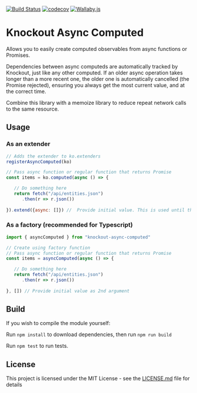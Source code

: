 [![Build Status](https://app.travis-ci.com/stephenjjbrown/knockout-async-computed.svg?branch=master)](https://app.travis-ci.com/stephenjjbrown/knockout-async-computed)
[![codecov](https://codecov.io/gh/stephenjjbrown/knockout-async-computed/branch/master/graph/badge.svg)](https://codecov.io/gh/stephenjjbrown/knockout-async-computed)
[![Wallaby.js](https://img.shields.io/badge/wallaby.js-configured-green.svg)](https://wallabyjs.com)

# Knockout Async Computed

Allows you to easily create computed observables from async functions or Promises.

Dependencies between async computeds are automatically tracked by Knockout, just like any other computed. If an older async operation takes longer than a more recent one, the older one is automatically cancelled (the Promise rejected), ensuring you always get the most current value, and at the correct time.

Combine this library with a memoize library to reduce repeat network calls to the same resource.

## Usage

### As an extender

```javascript
// Adds the extender to ko.extenders
registerAsyncComputed(ko)

// Pass async function or regular function that returns Promise
const items = ko.computed(async () => {

   // Do something here
   return fetch("/api/entities.json")
      .then(r => r.json())
      
}).extend({async: []}) //  Provide initial value. This is used until the async function is completed for the first time
```

### As a factory (recommended for Typescript)

```javascript
import { asyncComputed } from "knockout-async-computed"

// Create using factory function
// Pass async function or regular function that returns Promise
const items = asyncComputed(async () => {

   // Do something here
   return fetch("/api/entities.json")
      .then(r => r.json())
      
}, []) // Provide initial value as 2nd argument
```

## Build

If you wish to compile the module yourself:

Run ```npm install``` to download dependencies, then run ```npm run build```

Run ```npm test``` to run tests.


## License

This project is licensed under the MIT License - see the [LICENSE.md](LICENSE.md) file for details